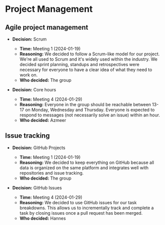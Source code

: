 # Project Management

## Agile project management

* **Decision:** Scrum
	* **Time:** Meeting 1 (2024-01-19)
	* **Reasoning:** We decided to follow a Scrum-like model for our project. We're all used to Scrum and it's widely used within the industry. We decided sprint planning, standups and retrospectives were necessary for everyone to have a clear idea of what they need to work on.
	* **Who decided:** The group

* **Decision:** Core hours
	* **Time:** Meeting 4 (2024-01-29)
	* **Reasoning:** Everyone in the group should be reachable between 13-17 on Monday, Wednesday and Thursday. Everyone is expected to respond to messages (not necessarily solve an issue) within an hour.
	* **Who decided:** Azmeer

## Issue tracking

* **Decision:** GitHub Projects
	* **Time:** Meeting 1 (2024-01-19)
	* **Reasoning:** We decided to keep everything on GitHub because all data is organized on the same platform and integrates well with repositories and issue tracking.
	* **Who decided:** The group

* **Decision:** GitHub Issues
	* **Time:** Meeting 4 (2024-01-29)
	* **Reasoning:** We decided to use GitHub issues for our task breakdowns. This allows us to incrementally track and complete a task by closing issues once a pull request has been merged.
	* **Who decided:** Hannes
